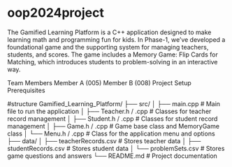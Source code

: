 # oop2024project
The Gamified Learning Platform is a C++ application designed to make learning math and programming fun for kids. In Phase-1, we’ve developed a foundational game and the supporting system for managing teachers, students, and scores. The game includes a Memory Game: Flip Cards for Matching, which introduces students to problem-solving in an interactive way.

Team Members
Member A (005)
Member B (008)
Project Setup
Prerequisites

#structure
Gamified_Learning_Platform/
├── src/
│   ├── main.cpp            # Main file to run the application
│   ├── Teacher.h / .cpp    # Classes for teacher record management
│   ├── Student.h / .cpp    # Classes for student record management
│   ├── Game.h / .cpp       # Game base class and MemoryGame class
│   └── Menu.h / .cpp       # Class for the application menu and options
├── data/
│   ├── teacherRecords.csv   # Stores teacher data
│   ├── studentRecords.csv   # Stores student data
│   └── problemSets.csv      # Stores game questions and answers
└── README.md                # Project documentation


